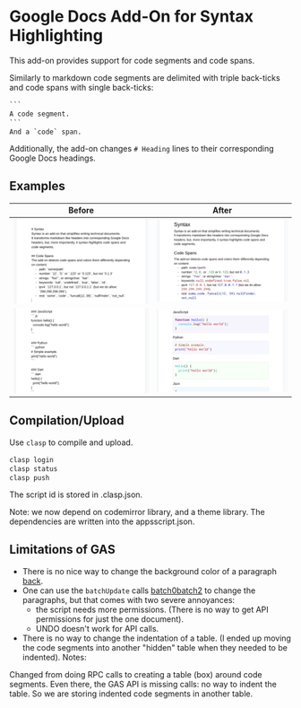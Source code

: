 # Google Docs Add-On for Syntax Highlighting
This add-on provides support for code segments and code spans.

Similarly to markdown code segments are delimited with triple back-ticks and code spans with single back-ticks:
~~~
```
A code segment.
```
And a `code` span.
~~~

Additionally, the add-on changes `# Heading` lines to their corresponding
Google Docs headings.

## Examples
Before | After
------ | -----
![Before 1](screens/syntax1.png) | ![After 1](screens/syntax2.png)
![Before 2](screens/syntax3.png) | ![After 2](screens/syntax4.png)

## Compilation/Upload
Use `clasp` to compile and upload.

```
clasp login
clasp status
clasp push
```

The script id is stored in .clasp.json.

Note: we now depend on codemirror library, and a theme library.
The dependencies are written into the appsscript.json.

## Limitations of GAS
- There is no nice way to change the background color of a paragraph [back].
- One can use the `batchUpdate` calls [batch0][batch1][batch2] to change
  the paragraphs, but that comes with two severe annoyances:
  * the script needs more permissions. (There is no way to get API permissions
    for just the one document).
  * UNDO doesn't work for API calls.
- There is no way to change the indentation of a table. (I ended up moving the
  code segments into another "hidden" table when they needed to be indented).
Notes:

Changed from doing RPC calls to creating a table (box) around code segments.
Even there, the GAS API is missing calls: no way to indent the table.
So we are storing indented code segments in another table.


[back]: https://developers.google.com/apps-script/reference/document/attribute

[batch0]: https://developers.google.com/docs/api/reference/rest/v1/documents/batchUpdate
[batch1]: https://stackoverflow.com/a/60423698
[batch2]: https://stackoverflow.com/questions/60432342
